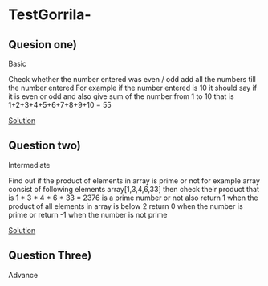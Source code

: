 # TestGorrila-

## Quesion one)
Basic

Check whether the number entered was even / odd 
add all the numbers till the number entered 
For example if the number entered is 10 it should say if it is even or odd and also give sum of the number from 1 to 10 that is 1+2+3+4+5+6+7+8+9+10 = 55

[Solution](https://github.com/AkshayDevkate/TestGorrila-/blob/main/One.php)

## Question two)
Intermediate

Find out if the product of elements in array is prime or not 
for example array consist of following elements 
array[1,3,4,6,33]
then check their product that is 1 * 3 * 4 * 6 * 33 = 2376 is a prime number or not also return 1 when the product of all elements in array is below 2
return 0 when the number is prime or return -1 when the number is not prime 

[Solution](https://github.com/AkshayDevkate/TestGorrila-/blob/main/two.php)

## Question Three)
Advance



